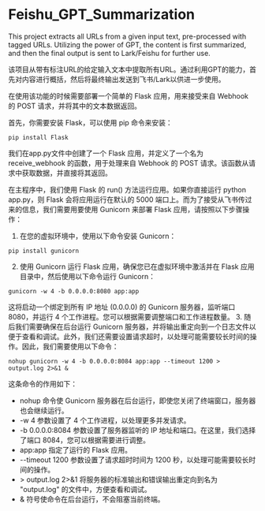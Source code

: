 # Feishu_GPT_Summarization
This project extracts all URLs from a given input text, pre-processed with tagged URLs. Utilizing the power of GPT, the content is first summarized, and then the final output is sent to Lark/Feishu for further use.

该项目从带有标注URL的给定输入文本中提取所有URL。通过利用GPT的能力，首先对内容进行概括，然后将最终输出发送到飞书/Lark以供进一步使用。

在使用该功能的时候需要部署一个简单的 Flask 应用，用来接受来自 Webhook 的 POST 请求，并将其中的文本数据返回。

首先，你需要安装 Flask，可以使用 pip 命令来安装：
```
pip install Flask
```
我们在app.py文件中创建了一个 Flask 应用，并定义了一个名为 receive_webhook 的函数，用于处理来自 Webhook 的 POST 请求。该函数从请求中获取数据，并直接将其返回。

在主程序中，我们使用 Flask 的 run() 方法运行应用。如果你直接运行 python app.py，则 Flask 会将应用运行在默认的 5000 端口上。而为了接受从飞书传过来的信息，我们需要用要使用 Gunicorn 来部署 Flask 应用，请按照以下步骤操作：

1. 在您的虚拟环境中，使用以下命令安装 Gunicorn：
```
pip install gunicorn
```
2. 使用 Gunicorn 运行 Flask 应用，确保您已在虚拟环境中激活并在 Flask 应用目录中，然后使用以下命令运行 Gunicorn：
```
gunicorn -w 4 -b 0.0.0.0:8080 app:app
```
这将启动一个绑定到所有 IP 地址 (0.0.0.0) 的 Gunicorn 服务器，监听端口 8080，并运行 4 个工作进程。您可以根据需要调整端口和工作进程数量。
3. 随后我们需要确保在后台运行 Gunicorn 服务器，并将输出重定向到一个日志文件以便于查看和调试。此外，我们还需要设置请求超时，以处理可能需要较长时间的操作。因此，我们需要使用以下命令：
```
nohup gunicorn -w 4 -b 0.0.0.0:8084 app:app --timeout 1200 > output.log 2>&1 &
```
这条命令的作用如下：
  * nohup 命令使 Gunicorn 服务器在后台运行，即使您关闭了终端窗口，服务器也会继续运行。
  * -w 4 参数设置了 4 个工作进程，以处理更多并发请求。
  * -b 0.0.0.0:8084 参数设置了服务器监听的 IP 地址和端口。在这里，我们选择了端口 8084，您可以根据需要进行调整。
  * app:app 指定了运行的 Flask 应用。
  * --timeout 1200 参数设置了请求超时时间为 1200 秒，以处理可能需要较长时间的操作。
  * \> output.log 2>&1 将服务器的标准输出和错误输出重定向到名为 "output.log" 的文件中，方便查看和调试。
  * & 符号使命令在后台运行，不会阻塞当前终端。
